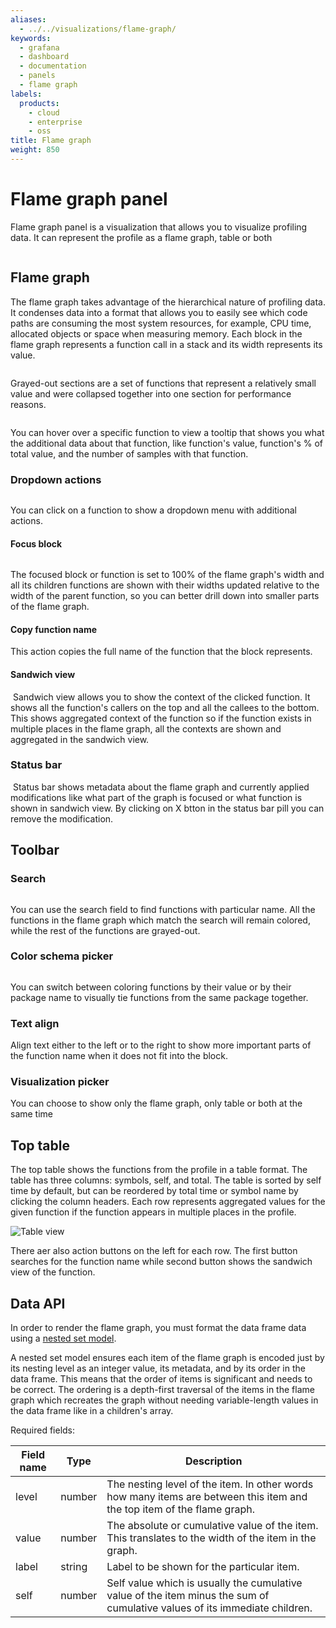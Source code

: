 ```yaml
---
aliases:
  - ../../visualizations/flame-graph/
keywords:
  - grafana
  - dashboard
  - documentation
  - panels
  - flame graph
labels:
  products:
    - cloud
    - enterprise
    - oss
title: Flame graph
weight: 850
---
```


# Flame graph panel

Flame graph panel is a visualization that allows you to visualize profiling data. It can represent the profile as a flame graph, table or both

![<Flame graph panel>](/media/docs/grafana/panels-visualizations/flamegraph/screenshot-flamegraph-10.1.png)

## Flame graph

The flame graph takes advantage of the hierarchical nature of profiling data. It condenses data into a format that allows you to easily see which code paths are consuming the most system resources, for example, CPU time, allocated objects or space when measuring memory. Each block in the flame graph represents a function call in a stack and its width represents its value.

![<Flame graph>](/media/docs/grafana/panels-visualizations/flamegraph/screenshot-flamegraph-10.1-flamegraph.png)

Grayed-out sections are a set of functions that represent a relatively small value and were collapsed together into one section for performance reasons.

![<Hover tooltip>](/media/docs/grafana/panels-visualizations/flamegraph/screenshot-flamegraph-10.1-tooltip.png)

You can hover over a specific function to view a tooltip that shows you what the additional data about that function, like function's value, function's % of total value, and the number of samples with that function.

### Dropdown actions

![<Dropdown actions>](/media/docs/grafana/panels-visualizations/flamegraph/screenshot-flamegraph-10.1-dropdown.png)

You can click on a function to show a dropdown menu with additional actions.

#### Focus block

![<Focus block>](/media/docs/grafana/panels-visualizations/flamegraph/screenshot-flamegraph-10.1-focus.png)

The focused block or function is set to 100% of the flame graph's width and all its children functions are shown with their widths updated relative to the width of the parent function, so you can better drill down into smaller parts of the flame graph.

#### Copy function name

This action copies the full name of the function that the block represents.

#### Sandwich view

![<Sandwich view>](/media/docs/grafana/panels-visualizations/flamegraph/screenshot-flamegraph-10.1-sandwich.png)
Sandwich view allows you to show the context of the clicked function. It shows all the function's callers on the top and all the callees to the bottom. This shows aggregated context of the function so if the function exists in multiple places in the flame graph, all the contexts are shown and aggregated in the sandwich view.

### Status bar

![<Status bar>](/media/docs/grafana/panels-visualizations/flamegraph/screenshot-flamegraph-10.1-status.png)
Status bar shows metadata about the flame graph and currently applied modifications like what part of the graph is focused or what function is shown in sandwich view. By clicking on X btton in the status bar pill you can remove the modification.

## Toolbar

### Search

![<Searching for function name>](/media/docs/grafana/panels-visualizations/flamegraph/screenshot-flamegraph-10.1-search.png)

You can use the search field to find functions with particular name. All the functions in the flame graph which match the search will remain colored, while the rest of the functions are grayed-out.

### Color schema picker

![<Different color scheme>](/media/docs/grafana/panels-visualizations/flamegraph/screenshot-flamegraph-10.1-color.png)

You can switch between coloring functions by their value or by their package name to visually tie functions from the same package together.

### Text align

Align text either to the left or to the right to show more important parts of the function name when it does not fit into the block.

### Visualization picker

You can choose to show only the flame graph, only table or both at the same time

## Top table

The top table shows the functions from the profile in a table format. The table has three columns: symbols, self, and total. The table is sorted by self time by default, but can be reordered by total time or symbol name by clicking the column headers. Each row represents aggregated values for the given function if the function appears in multiple places in the profile.

![Table view](/media/docs/grafana/panels-visualizations/flamegraph/screenshot-flamegraph-10.1-table.png)

There aer also action buttons on the left for each row. The first button searches for the function name while second button shows the sandwich view of the function.

## Data API

In order to render the flame graph, you must format the data frame data using a [nested set model](https://en.wikipedia.org/wiki/Nested_set_model).

A nested set model ensures each item of the flame graph is encoded just by its nesting level as an integer value, its metadata, and by its order in the data frame. This means that the order of items is significant and needs to be correct. The ordering is a depth-first traversal of the items in the flame graph which recreates the graph without needing variable-length values in the data frame like in a children's array.

Required fields:

| Field name | Type   | Description                                                                                                                |
| ---------- | ------ | -------------------------------------------------------------------------------------------------------------------------- |
| level      | number | The nesting level of the item. In other words how many items are between this item and the top item of the flame graph.    |
| value      | number | The absolute or cumulative value of the item. This translates to the width of the item in the graph.                       |
| label      | string | Label to be shown for the particular item.                                                                                 |
| self       | number | Self value which is usually the cumulative value of the item minus the sum of cumulative values of its immediate children. |
